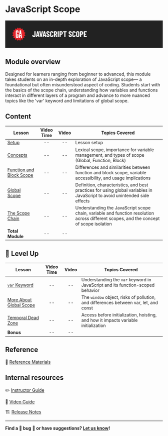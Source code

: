 # JavaScript Scope

![Hero image](./assets/hero.png)

## Module overview

Designed for learners ranging from beginner to advanced, this module takes students on an in-depth exploration of JavaScript scope— a foundational but often misunderstood aspect of coding. Students start with the basics of the scope chain, understanding how variables and functions interact in different layers of a program and advance to more nuanced topics like the 'var' keyword and limitations of global scope.

## Content

| Lesson | Video Time | Video | Topics Covered |
| ------ |:----------:|:-----:| ------------------ |
| [Setup](./setup/README.md)                                       | -- | -- | Lesson setup                                         |
| [Concepts](./concepts/README.md)                                 | -- | -- | Lexical scope, importance for variable management, and types of scope (Global, Function, Block)              |
| [Function and Block Scope](./function-and-block-scope/README.md) | -- | -- | Differences and similarities between function and block scope, variable accessibility, and usage implications                  |
| [Global Scope](./global-scope/README.md)                         | -- | -- | Definition, characteristics, and best practices for using global variables in JavaScript to avoid unintended side effects                             |
| [The Scope Chain](./scope-chain/README.md)                       | -- | -- | Understanding the JavaScript scope chain, variable and function resolution across different scopes, and the concept of scope isolation                         |
|  **Total Module**                                                | -- | -- |                                                         |

## 🚀 Level Up

| Lesson | Video Time | Video | Topics Covered |
| ------ |:----------:|:-----:| ------------------ |
| [`var` Keyword](/level-up/var.md)|--|--| Understanding the `var` keyword in JavaScript and its function-scoped behavior |
| [More About Global Scope](/level-up/more-about-global-scope.md) | --|--| The `window` object, risks of pollution, and differences between var, let, and const |
| [Temporal Dead Zone](/level-up/temporal-dead-zone.md)| --|--| Access before initialization, hoisting, and how it impacts variable initialization |
|  **Bonus**                  | -- | -- |                                                     |

## Reference

📖 [Reference Materials](./references/README.md)

## Internal resources

✏️ [Instructor Guide](./internal-resources/instructor-guide.md)

🎥 [Video Guide](./internal-resources/video-guide/README.md)

🏗️ [Release Notes](./internal-resources/release-notes.md)

---

**Find a 👾 bug 👾 or have suggestions? [Let us know](https://ga.co/curriculum-feedback)!**
